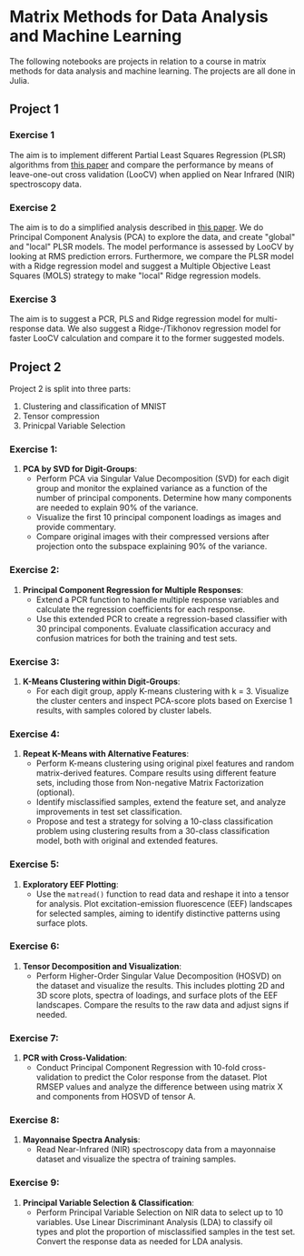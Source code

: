 # Matrix Methods for Data Analysis and Machine Learning

The following notebooks are projects in relation to a course in matrix methods
for data analysis and machine learning. The projects are all done in Julia.

## Project 1

### Exercise 1

The aim is to implement different Partial Least Squares Regression (PLSR)
algorithms from
[this paper](https://analyticalsciencejournals.onlinelibrary.wiley.com/doi/10.1002/cem.2898)
and compare the performance by means of leave-one-out cross validation (LooCV)
when applied on Near Infrared (NIR) spectroscopy data.

### Exercise 2

The aim is to do a simplified analysis described in
[this paper](https://www.sciencedirect.com/science/article/pii/S003991401930709X?via%3Dihub).
We do Principal Component Analysis (PCA) to explore the data, and create
"global" and "local" PLSR models. The model performance is assessed by LooCV by
looking at RMS prediction errors. Furthermore, we compare the PLSR model with a
Ridge regression model and suggest a Multiple Objective Least Squares (MOLS)
strategy to make "local" Ridge regression models.

### Exercise 3

The aim is to suggest a PCR, PLS and Ridge regression model for multi-response
data. We also suggest a Ridge-/Tikhonov regression model for faster LooCV
calculation and compare it to the former suggested models.

## Project 2

Project 2 is split into three parts:

1. Clustering and classification of MNIST
2. Tensor compression
3. Prinicpal Variable Selection

### Exercise 1:
1. **PCA by SVD for Digit-Groups**:  
   - Perform PCA via Singular Value Decomposition (SVD) for each digit group and monitor the explained variance as a function of the number of principal components. Determine how many components are needed to explain 90% of the variance.
   - Visualize the first 10 principal component loadings as images and provide commentary.
   - Compare original images with their compressed versions after projection onto the subspace explaining 90% of the variance.

### Exercise 2:
1. **Principal Component Regression for Multiple Responses**:  
   - Extend a PCR function to handle multiple response variables and calculate the regression coefficients for each response.
   - Use this extended PCR to create a regression-based classifier with 30 principal components. Evaluate classification accuracy and confusion matrices for both the training and test sets.

### Exercise 3:
1. **K-Means Clustering within Digit-Groups**:  
   - For each digit group, apply K-means clustering with k = 3. Visualize the cluster centers and inspect PCA-score plots based on Exercise 1 results, with samples colored by cluster labels.

### Exercise 4:
1. **Repeat K-Means with Alternative Features**:  
   - Perform K-means clustering using original pixel features and random matrix-derived features. Compare results using different feature sets, including those from Non-negative Matrix Factorization (optional).
   - Identify misclassified samples, extend the feature set, and analyze improvements in test set classification.
   - Propose and test a strategy for solving a 10-class classification problem using clustering results from a 30-class classification model, both with original and extended features.

### Exercise 5:
1. **Exploratory EEF Plotting**:  
   - Use the `matread()` function to read data and reshape it into a tensor for analysis. Plot excitation-emission fluorescence (EEF) landscapes for selected samples, aiming to identify distinctive patterns using surface plots.

### Exercise 6:
1. **Tensor Decomposition and Visualization**:  
   - Perform Higher-Order Singular Value Decomposition (HOSVD) on the dataset and visualize the results. This includes plotting 2D and 3D score plots, spectra of loadings, and surface plots of the EEF landscapes. Compare the results to the raw data and adjust signs if needed.

### Exercise 7:
1. **PCR with Cross-Validation**:  
   - Conduct Principal Component Regression with 10-fold cross-validation to predict the Color response from the dataset. Plot RMSEP values and analyze the difference between using matrix X and components from HOSVD of tensor A.

### Exercise 8:
1. **Mayonnaise Spectra Analysis**:  
   - Read Near-Infrared (NIR) spectroscopy data from a mayonnaise dataset and visualize the spectra of training samples.

### Exercise 9:
1. **Principal Variable Selection & Classification**:  
   - Perform Principal Variable Selection on NIR data to select up to 10 variables. Use Linear Discriminant Analysis (LDA) to classify oil types and plot the proportion of misclassified samples in the test set. Convert the response data as needed for LDA analysis.
